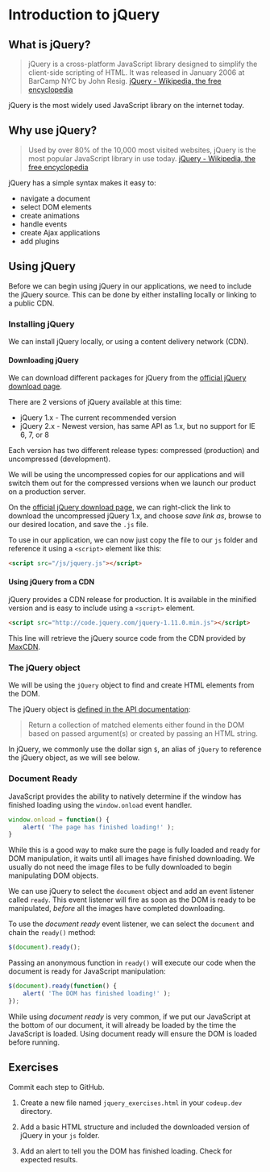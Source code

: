 # Introduction to jQuery

## What is jQuery?

> jQuery is a cross-platform JavaScript library designed to simplify the client-side scripting of HTML. It was released in January 2006 at BarCamp NYC by John Resig.
[jQuery - Wikipedia, the free encyclopedia](http://en.wikipedia.org/wiki/JQuery)

jQuery is the most widely used JavaScript library on the internet today.

## Why use jQuery?

> Used by over 80% of the 10,000 most visited websites, jQuery is the most popular JavaScript library in use today.
[jQuery - Wikipedia, the free encyclopedia](http://en.wikipedia.org/wiki/JQuery)

jQuery has a simple syntax makes it easy to:
- navigate a document
- select DOM elements
- create animations
- handle events
- create Ajax applications
- add plugins

## Using jQuery

Before we can begin using jQuery in our applications, we need to include the jQuery source.  This can be done by either installing locally or linking to a public CDN.

### Installing jQuery

We can install jQuery locally, or using a content delivery network (CDN).

#### Downloading jQuery

We can download different packages for jQuery from the [official jQuery download page](http://jquery.com/download/).

There are 2 versions of jQuery available at this time:
- jQuery 1.x - The current recommended version
- jQuery 2.x - Newest version, has same API as 1.x, but no support for IE 6, 7, or 8

Each version has two different release types: compressed (production) and uncompressed (development).

We will be using the uncompressed copies for our applications and will switch them out for the compressed versions when we launch our product on a production server.

On the [official jQuery download page](http://jquery.com/download/), we can right-click the link to download the uncompressed jQuery 1.x, and choose _save link as_, browse to our desired location, and save the `.js` file.

To use in our application, we can now just copy the file to our `js` folder and reference it using a `<script>` element like this:

~~~html
<script src="/js/jquery.js"></script>
~~~

#### Using jQuery from a CDN

jQuery provides a CDN release for production.  It is available in the minified version and is easy to include using a `<script>` element.

~~~html
<script src="http://code.jquery.com/jquery-1.11.0.min.js"></script>
~~~

This line will retrieve the jQuery source code from the CDN provided by [MaxCDN](http://www.maxcdn.com/).

### The jQuery object

We will be using the `jQuery` object to find and create HTML elements from the DOM.

The jQuery object is [defined in the API documentation](http://api.jquery.com/jQuery/):
> Return a collection of matched elements either found in the DOM based on passed argument(s) or created by passing an HTML string.

In jQuery, we commonly use the dollar sign `$`, an alias of `jQuery` to reference the jQuery object, as we will see below.

### Document Ready

JavaScript provides the ability to natively determine if the window has finished loading using the `window.onload` event handler.

~~~js
window.onload = function() {
    alert( 'The page has finished loading!' );
}
~~~

While this is a good way to make sure the page is fully loaded and ready for DOM manipulation, it waits until all images have finished downloading.  We usually do not need the image files to be fully downloaded to begin manipulating DOM objects.

We can  use jQuery to select the `document` object and add an event listener called `ready`.  This event listener will fire as soon as the DOM is ready to be manipulated, _before_ all the images have completed downloading.

To use the _document ready_ event listener, we can select the `document` and chain the `ready()` method:

~~~js
$(document).ready();
~~~

Passing an anonymous function in `ready()` will execute our code when the document is ready for JavaScript manipulation:

~~~js
$(document).ready(function() {
    alert( 'The DOM has finished loading!' );
});
~~~

While using _document ready_ is very common, if we put our JavaScript at the bottom of our document, it will already be loaded by the time the JavaScript is loaded.  Using document ready will ensure the DOM is loaded before running.

## Exercises

Commit each step to GitHub.

1. Create a new file named `jquery_exercises.html` in your `codeup.dev` directory.

1. Add a basic HTML structure and included the downloaded version of jQuery in your `js` folder.

1. Add an alert to tell you the DOM has finished loading.  Check for expected results.

